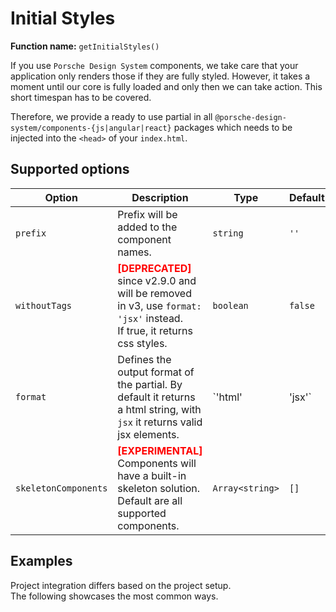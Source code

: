 # Initial Styles

**Function name:** `getInitialStyles()`

If you use `Porsche Design System` components, we take care that your application only renders those if they are fully
styled. However, it takes a moment until our core is fully loaded and only then we can take action. This short timespan
has to be covered.

Therefore, we provide a ready to use partial in all `@porsche-design-system/components-{js|angular|react}` packages
which needs to be injected into the `<head>` of your `index.html`.

## Supported options

| Option               | Description                                                                                                                                              | Type            | Default |
|----------------------|----------------------------------------------------------------------------------------------------------------------------------------------------------|-----------------|---------|
| `prefix`             | Prefix will be added to the component names.                                                                                                             | `string`        | `''`    |
| `withoutTags`        | <span style='color:red'>**[DEPRECATED]**</span> since v2.9.0 and will be removed in v3, use `format: 'jsx'` instead.<br/>If true, it returns css styles. | `boolean`       | `false` |
| `format`             | Defines the output format of the partial. By default it returns a html string, with `jsx` it returns valid jsx elements.                                 | `'html'         | 'jsx'`  | `'html'` |
| `skeletonComponents` | <span style='color:red'>**[EXPERIMENTAL]**</span> Components will have a built-in skeleton solution. Default are all supported components.               | `Array<string>` | `[]`    |

## Examples

Project integration differs based on the project setup.  
The following showcases the most common ways.

<PartialDocs name="getInitialStyles" :params="params" location="head"></PartialDocs>

<script lang="ts">
import Vue from 'vue';
import Component from 'vue-class-component';

@Component
export default class Code extends Vue {
  public params = [
    {
      value: ""
    },
    {
      value: "{ prefix: 'custom-prefix' }",
      comment: 'with custom prefix to match your prefixed components',
    },
    {
      value: "{ skeletonComponents: ['p-button', 'p-button-pure', 'p-checkbox-wrapper', 'p-headline', 'p-fieldset-wrapper', 'p-link', 'p-link-pure', 'p-radio-button-wrapper', 'p-select-wrapper', 'p-text', 'p-text-list', 'p-text-list-item', 'p-textarea-wrapper', 'p-text-field-wrapper'] }",
      comment: 'with all components that come with a built-in skeleton'
    }
  ];
}
</script>